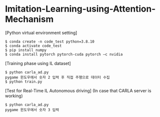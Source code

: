 # Imitation-Learning-using-Attention-Mechanism

[Python virtual environment setting]
    
    $ conda create -n code_test python=3.8.10
    $ conda activate code_test
    $ pip install numpy
    $ conda install pytorch pytorch-cuda pytorch –c nvidia

[Training phase using IL dataset]
    
    $ python carla_ad.py
    pygame 윈도우에서 숫자 2 입력 후 직접 주행으로 데이터 수집
    $ python train.py

[Test for Real-Time IL Autonomous driving]
(In case that CARLA server is working)

    $ python carla_ad.py
    pygame 윈도우에서 숫자 3 입력
